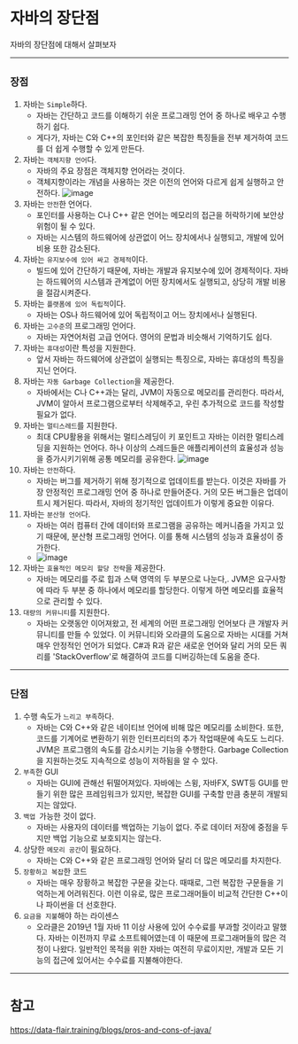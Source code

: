 # 자바의 장단점


자바의 장단점에 대해서 살펴보자

---
## `장점`
1) 자바는 `Simple`하다.
    - 자바는 간단하고 코드를 이해하기 쉬운 프로그래밍 언어 중 하나로 배우고 수행하기 쉽다.
    - 게다가, 자바는 C와 C++의 포인터와 같은 복잡한 특징들을 전부 제거하여 코드를 더 쉽게 수행할 수 있게 만든다.
2) 자바는 `객체지향 언어`다.
    - 자바의 주요 장점은 객체지향 언어라는 것이다.
    - 객체지향이라는 개념을 사용하는 것은 이전의 언어와 다르게 쉽게 실행하고 안전하다.
      ![image](https://user-images.githubusercontent.com/109537583/202943713-1d85c9d3-9edb-4b85-8f32-ceffe60087f5.png)
3) 자바는 `안전`한 언어다.
   - 포인터를 사용하는 C나 C++ 같은 언어는 메모리의 접근을 허락하기에 보안상 위험이 될 수 있다.
   - 자바는 시스템의 하드웨어에 상관없이 어느 장치에서나 실행되고, 개발에 있어 비용 또한 감소된다.
4) 자바는 `유지보수에 있어 싸고 경제적`이다.
   - 빌드에 있어 간단하기 때문에, 자바는 개발과 유지보수에 있어 경제적이다. 자바는 하드웨어의 시스템과 관계없이 어떤 장치에서도 실행되고,
상당히 개발 비용을 절감시켜준다.
5) 자바는 `플랫폼에 있어 독립적`이다.
   - 자바는 OS나 하드웨어에 있어 독립적이고 어느 장치에서나 실행된다.
6) 자바는 `고수준`의 프로그래밍 언어다.
   - 자바는 자연어처럼 고급 언어다. 영어의 문법과 비슷해서 기억하기도 쉽다. 
7) 자바는 `휴대성`이란 특성을 지원한다.
   - 앞서 자바는 하드웨어에 상관없이 실행되는 특징으로, 자바는 휴대성의 특징을 지닌 언어다.
8) 자바는 `자동 Garbage Collection`을 제공한다.
   - 자바에서는 C나 C++과는 달리, JVM이 자동으로 메모리를 관리한다. 따라서, JVM이 알아서 프로그램으로부터 삭제해주고, 우린 추가적으로 코드를 작성할 필요가 없다.
9) 자바는 `멀티스레드`를 지원한다.
   - 최대 CPU활용을 위해서는 멀티스레딩이 키 포인트고 자바는 이러한 멀티스레딩을 지원하는 언어다. 
하나 이상의 스레드들은 애플리케이션의 효율성과 성능을 증가시키기위해 공통 메모리를 공유한다.
     ![image](https://user-images.githubusercontent.com/109537583/203185763-65d22fb3-cae7-4567-bdee-f84e17d853e1.png)
10) 자바는 `안전`하다.
    - 자바는 버그를 제거하기 위해 정기적으로 업데이트를 받는다. 이것은 자바를 가장 안정적인 프로그래밍 언어 중 하나로 만들어준다.
거의 모든 버그들은 업데이트시 제거된다. 따라서, 자바의 정기적인 업데이트가 이렇게 중요한 이유다.
11) 자바는 `분산형 언어`다.
    - 자바는 여러 컴퓨터 간에 데이터와 프로그램을 공유하는 메커니즘을 가지고 있기 때문에, 분산형 프로그래밍 언어다.
이를 통해 시스템의 성능과 효율성이 증가한다.
    - ![image](https://user-images.githubusercontent.com/109537583/203186039-1122b3b4-09d3-485c-90dd-163401964752.png)
12) 자바는 `효율적인 메모리 할당 전략`을 제공한다.
    - 자바는 메모리를 주로 힙과 스택 영역의 두 부분으로 나눈다,. JVM은 요구사항에 따라 두 부분 중 하나에서 메모리를 할당한다.
이렇게 하면 메모리를 효율적으로 관리할 수 있다.
13) `대량의 커뮤니티`를 지원한다.
    - 자바는 오랫동안 이어져왔고, 전 세계의 어떤 프로그래밍 언어보다 큰 개발자 커뮤니티를 만들 수 있었다.
이 커뮤니티와 오라클의 도움으로 자바는 시대를 거쳐 매우 안정적인 언어가 되었다. C#과 R과 같은 새로운 언어와 달리
거의 모든 쿼리를 'StackOverflow'로 해결하여 코드를 디버깅하는데 도움을 준다.

---
## `단점`
1) 수행 속도가 `느리고 부족`하다.
   - 자바는 C와 C++와 같은 네이티브 언어에 비해 많은 메모리를 소비한다. 또한, 코드를 기계어로 변환하기 위한 인터프리터의
추가 작업때문에 속도도 느리다. JVM은 프로그램의 속도를 감소시키는 기능을 수행한다. Garbage Collection을 지원하는것도 지속적으로
성능이 저하됨을 알 수 있다.
2) `부족`한 GUI
   - 자바는 GUI에 관해선 뒤떨어져있다. 자바에는 스윙, 자바FX, SWT등 GUI를 만들기 위한 많은 프레임워크가 있지만,
복잡한 GUI를 구축할 만큼 충분히 개발되지는 않았다.
3) `백업 `가능한 것이 없다.
   - 자바는 사용자의 데이터를 백업하는 기능이 없다. 주로 데이터 저장에 중점을 두지만 백업 기능으로 보호되지는 않는다.
4) 상당한 `메모리 공간`이 필요하다.
   - 자바는 C와 C++와 같은 프로그래밍 언어와 달리 더 많은 메모리를 차지한다. 
5) `장황하고 복잡`한 코드
   - 자바는 매우 장황하고 복잡한 구문을 갖는다. 때때로, 그런 복잡한 구문들을 기억하는게 어려워진다. 
이런 이유로, 많은 프로그래머들이 비교적 간단한 C++이나 파이썬을 더 선호한다.
6) `요금을 지불`해야 하는 라이센스
   - 오라클은 2019년 1월 자바 11 이상 사용에 있어 수수료를 부과할 것이라고 말했다.
자바는 이전까지 무료 소프트웨어였는데 이 때문에 프로그래머들의 많은 걱정이 나왔다.
일반적인 목적을 위한 자바는 여전히 무료이지만, 개발과 모든 기능의 접근에 있어서는 수수료를 지불해야한다.

---
# `참고`
https://data-flair.training/blogs/pros-and-cons-of-java/

